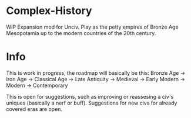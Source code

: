 # Complex-History
WIP Expansion mod for Unciv. Play as the petty empires of Bronze Age Mesopotamia up to the modern countries of the 20th century.
# Info
This is work in progress, the roadmap will basically be this: Bronze Age -> Iron Age -> Classical Age -> Late Antiquity -> Medieval -> Early Modern -> Modern -> Contemporary

This is open for suggestions, such as improving or reassesing a civ's uniques (basically a nerf or buff). Suggestions for new civs for already covered eras are open.
